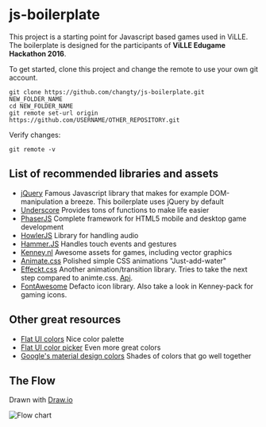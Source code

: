 # js-boilerplate
This project is a starting point for Javascript based games used in ViLLE. The boilerplate is designed for the participants of **ViLLE Edugame Hackathon 2016**. 

To get started, clone this project and change the remote to use your own git account. 
```
git clone https://github.com/changty/js-boilerplate.git NEW_FOLDER_NAME
cd NEW_FOLDER_NAME
git remote set-url origin https://github.com/USERNAME/OTHER_REPOSITORY.git
```

Verify changes: 
```
git remote -v
```

## List of recommended libraries and assets 
* [jQuery](https://jquery.com/) Famous Javascript library that makes for example DOM-manipulation a breeze. This boilerplate uses jQuery by default
* [Underscore](http://underscorejs.org/) Provides tons of functions to make life easier
* [PhaserJS](http://phaser.io/) Complete framework for HTML5 mobile and desktop game development
* [HowlerJS](http://goldfirestudios.com/blog/104/howler.js-Modern-Web-Audio-Javascript-Library) Library for handling audio
* [Hammer.JS](http://hammerjs.github.io/) Handles touch events and gestures
* [Kenney.nl](http://kenney.nl/)  Awesome assets for games, including vector graphics
* [Animate.css](https://daneden.github.io/animate.css/) Polished simple CSS animations "Just-add-water" 
* [Effeckt.css](http://h5bp.github.io/Effeckt.css/) Another animation/transition library. Tries to take the next step compared to animte.css. [Api](https://github.com/h5bp/Effeckt.css).
* [FontAwesome](http://fontawesome.io/) Defacto icon library. Also take a look in Kenney-pack for gaming icons.

## Other great resources
* [Flat UI colors](https://flatuicolors.com/) Nice color palette
* [Flat UI color picker](http://www.flatuicolorpicker.com/) Even more great colors
* [Google's material design colors](https://www.google.com/design/spec/style/color.html#color-color-palette) Shades of colors that go well together 

## The Flow 
Drawn with [Draw.io](http://draw.io) 

![Flow chart](https://cdn.rawgit.com/changty/js-boilerplate/master/js-boilerplate.svg)

